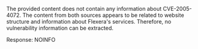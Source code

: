 The provided content does not contain any information about CVE-2005-4072. The content from both sources appears to be related to website structure and information about Flexera's services. Therefore, no vulnerability information can be extracted.

Response: NOINFO